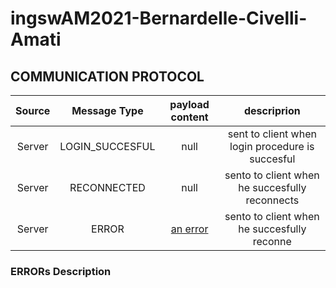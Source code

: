 # ingswAM2021-Bernardelle-Civelli-Amati



## COMMUNICATION PROTOCOL

| Source      | Message Type  | payload content    |  descriprion
| :----:        |    :----:   |          :----:  |     :----:  |
| Server     | LOGIN_SUCCESFUL       | null    | sent to client when login procedure is succesful
| Server     | RECONNECTED        | null     | sento to client when he succesfully reconnects 
| Server     | ERROR        | [an error](#errors-Description)     | sento to client when he succesfully reconne




### ERRORs Description
